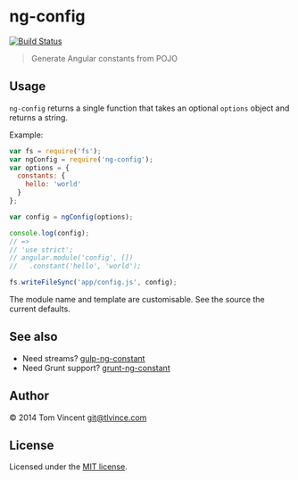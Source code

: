 # ng-config

[![Build Status][travis-image]][travis-url]

[travis-url]: https://travis-ci.org/tlvince/ng-config
[travis-image]: https://travis-ci.org/tlvince/ng-config.svg?branch=master

> Generate Angular constants from POJO

## Usage

`ng-config` returns a single function that takes an optional `options` object
and returns a string.

Example:

```js
var fs = require('fs');
var ngConfig = require('ng-config');
var options = {
  constants: {
    hello: 'world'
  }
};

var config = ngConfig(options);

console.log(config);
// =>
// 'use strict';
// angular.module('config', [])
//   .constant('hello', 'world');

fs.writeFileSync('app/config.js', config);
```

The module name and template are customisable. See the source the current
defaults.

## See also

* Need streams? [gulp-ng-constant][]
* Need Grunt support? [grunt-ng-constant][]

[gulp-ng-constant]: https://github.com/guzart/gulp-ng-constant
[grunt-ng-constant]: https://github.com/werk85/grunt-ng-constant

## Author

© 2014 Tom Vincent <git@tlvince.com>

## License

Licensed under the [MIT license](http://tlvince.mit-license.org).
